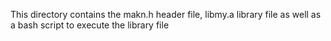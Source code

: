 This directory contains the makn.h header file, libmy.a library file as well as a bash script to execute the library file

